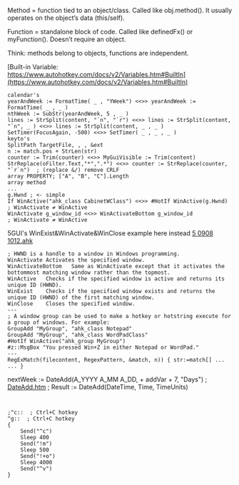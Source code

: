 Method = function tied to an object/class. Called like obj.method(). It usually operates on the object’s data (this/self).

Function = standalone block of code. Called like definedFx() or myFunction(). Doesn’t require an object.

Think: methods belong to objects, functions are independent.

[Built-in Variable: https://www.autohotkey.com/docs/v2/Variables.htm#BuiltIn](https://www.autohotkey.com/docs/v2/Variables.htm#BuiltIn)

```ahk
calendar's
yearAndWeek := FormatTime( _ , "YWeek") <<>> yearAndWeek := FormatTime( _ , _ )
nthWeek := SubStr(yearAndWeek, 5 , _ )
lines := StrSplit(content, "`n", "`r") <<>> lines := StrSplit(content, "`n", _ ) <<>> lines := StrSplit(content, _ , _ )
SetTimer(FocusAgain, -500) <<>> SetTimer( _ , _ , _ )
keyto's
SplitPath TargetFile, , , &ext
n := match.pos + StrLen(str)
counter := Trim(counter) <<>> MyGuiVisible := Trim(content)
StrReplace(oFilter.Text,"*",".*") <<>> counter := StrReplace(counter, "`r`n")  ; (replace &/) remove CRLF  
array PROPERTY; ["A", "B", "C"].Length
array method
...
g.Hwnd ; <- simple
If WinActive("ahk_class CabinetWClass") <<>> #HotIf WinActive(g.Hwnd) ; WinActivate ≠ WinActive
WinActivate g_window_id <<>> WinActivateBottom g_window_id            ; WinActivate ≠ WinActive
```
5GUI's WinExist&WinActivate&WinClose example here instead [5 0908 1012.ahk](https://github.com/jwku/o/blob/main/5%200908%201012.ahk)
```ahk
; HWND is a handle to a window in Windows programming.
WinActivate	Activates the specified window.
WinActivateBottom	Same as WinActivate except that it activates the bottommost matching window rather than the topmost.
WinActive	Checks if the specified window is active and returns its unique ID (HWND).
WinExist	Checks if the specified window exists and returns the unique ID (HWND) of the first matching window.
WinClose	Closes the specified window.
---
; A window group can be used to make a hotkey or hotstring execute for a group of windows. For example:
GroupAdd "MyGroup", "ahk_class Notepad"
GroupAdd "MyGroup", "ahk_class WordPadClass"
#HotIf WinActive("ahk_group MyGroup")
#z::MsgBox "You pressed Win+Z in either Notepad or WordPad."
---
RegExMatch(filecontent, RegexPattern, &match, n)) { str:=match[] ... ... }
```
nextWeek := DateAdd(A_YYYY A_MM A_DD, + addVar + 7, "Days") ; [DateAdd.htm](https://www.autohotkey.com/docs/v2/lib/DateAdd.htm) ; Result := DateAdd(DateTime, Time, TimeUnits)

```ahk
```
```ahk
```
```ahk
;^c::  ; Ctrl+C hotkey
^g::  ; Ctrl+C hotkey
{
    Send("^c")
    Sleep 400
    Send("!m")
    Sleep 500
    Send("!+o")
    Sleep 4000
    Send("^v")
}
```
